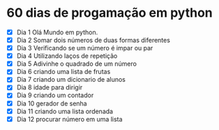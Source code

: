 # 60 dias de progamação em python

- [x] Dia 1 Olá Mundo em python.
- [x] Dia 2 Somar dois números de duas formas diferentes
- [x] Dia 3 Verificando se um número é impar ou par 
- [x] Dia 4 Utilizando laços de repetição
- [x] Dia 5 Adivinhe o quadrado de um número
- [x] Dia 6 criando uma lista de frutas
- [x] Dia 7 criando um dicionario de alunos
- [x] Dia 8 idade para dirigir
- [x] Dia 9 criando um contador
- [x] Dia 10 gerador de senha 
- [x] Dia 11 criando uma lista ordenada
- [x] Dia 12 procurar número em uma lista
